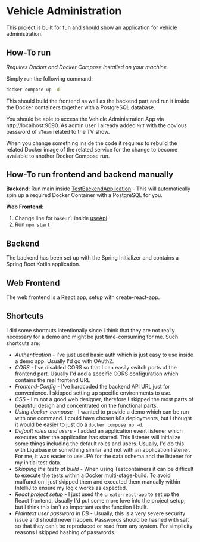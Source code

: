 # Vehicle Administration
This project is built for fun and should show an application for vehicle 
administration.

## How-To run
_Requires Docker and Docker Compose installed on your machine._

Simply run the following command:
```bash
docker compose up -d
```
This should build the frontend as well as the backend part and run it inside the
Docker containers together with a PostgreSQL database.

You should be able to access the Vehicle Administration App via http://localhost:9090.
As admin user I already added `MrT` with the obvious password of `aTeam` related to the TV show.

When you change something inside the code it requires to rebuild the related Docker image of the related service 
for the change to become available to another Docker Compose run.

## How-To run frontend and backend manually
**Backend**: Run main inside [TestBackendApplication](backend/src/test/kotlin/info/deckermail/vehicle_administration/backend/TestBackendApplication.kt) -
This will automatically spin up a required Docker Container with a PostgreSQL for you.

**Web Frontend**: 
1. Change line for `baseUrl` inside [useApi](web-frontend/src/http/useApi.ts)
2. Run `npm start`

## Backend
The backend has been set up with the Spring Initializer and contains a Spring
Boot Kotlin application.

## Web Frontend
The web frontend is a React app, setup with create-react-app.

## Shortcuts
I did some shortcuts intentionally since I think that they are not really necessary for a demo and might be just 
time-consuming for me. Such shortcuts are:
* _Authentication_ - I've just used basic auth which is just easy to use inside a demo app. Usually I'd go with OAuth2.
* _CORS_ - I've disabled CORS so that I can easily switch ports of the frontend part. Usually I'd add a specific CORS
configuration which contains the real frontend URL
* _Frontend-Config_ - I've hardcoded the backend API URL just for convenience. I skipped setting up specific environments 
to use.
* _CSS_ - I'm not a good web designer, therefore I skipped the most parts of beautiful design and concentrated on the 
functional parts.
* _Using docker-compose_ - I wanted to provide a demo which can be run with one command. I could have chosen k8s deployments,
but I thought it would be easier to just do a `docker compose up -d`.
* _Default roles and users_ - I added an application event listener which executes after the application has started. This
listener will initialize some things including the default roles and users. Usually, I'd do this with Liquibase or 
something similar and not with an application listener. For me, it was easier to use JPA for the data schema and the 
listener for my initial test data.
* _Skipping the tests at build_ - When using Testcontainers it can be difficult to execute the tests within a Docker 
multi-stage-build. To avoid malfunction I just skipped them and executed them manually within IntelliJ to ensure my 
logic works as expected.
* _React project setup_ - I just used the `create-react-app` to set up the React frontend. Usually I'd put some more 
love into the project setup, but I think this isn't as important as the function I built.
* _Plaintext user password in DB_ - Usually, this is a very severe security issue and should never happen. Passwords 
should be hashed with salt so that they can't be reproduced or read from any system. For simplicity reasons I skipped 
hashing of passwords.  
